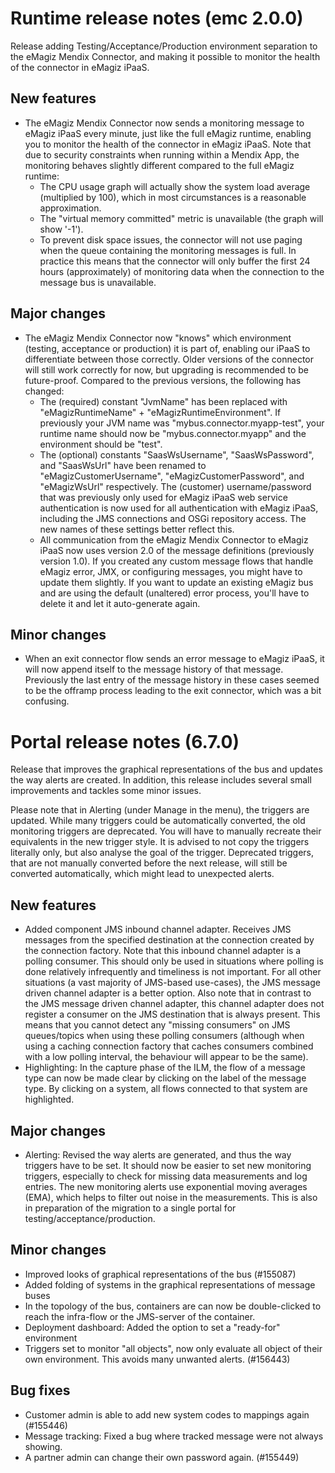 # Runtime release notes (emc 2.0.0)
Release adding Testing/Acceptance/Production environment separation to the eMagiz Mendix Connector, and making it possible to monitor the health of the connector in eMagiz iPaaS.
## New features
- The eMagiz Mendix Connector now sends a monitoring message to eMagiz iPaaS every minute, just like the full eMagiz runtime, enabling you to monitor the health of the connector in eMagiz iPaaS. Note that due to security constraints when running within a Mendix App, the monitoring behaves slightly different compared to the full eMagiz runtime:
  - The CPU usage graph will actually show the system load average (multiplied by 100), which in most circumstances is a reasonable approximation.
  - The "virtual memory committed" metric is unavailable (the graph will show '-1').
  - To prevent disk space issues, the connector will not use paging when the queue containing the monitoring messages is full. In practice this means that the connector will only buffer the first 24 hours (approximately) of monitoring data when the connection to the message bus is unavailable.
## Major changes
- The eMagiz Mendix Connector now "knows" which environment (testing, acceptance or production) it is part of, enabling our iPaaS to differentiate between those correctly. Older versions of the connector will still work correctly for now, but upgrading is recommended to be future-proof. Compared to the previous versions, the following has changed:
  - The (required) constant "JvmName" has been replaced with "eMagizRuntimeName" + "eMagizRuntimeEnvironment". If previously your JVM name was "mybus.connector.myapp-test", your runtime name should now be "mybus.connector.myapp" and the environment should be "test".
  - The (optional) constants "SaasWsUsername", "SaasWsPassword", and "SaasWsUrl" have been renamed to "eMagizCustomerUsername", "eMagizCustomerPassword", and "eMagizWsUrl" respectively. The (customer) username/password that was previously only used for eMagiz iPaaS web service authentication is now used for all authentication with eMagiz iPaaS, including the JMS connections and OSGi repository access. The new names of these settings better reflect this.
  - All communication from the eMagiz Mendix Connector to eMagiz iPaaS now uses version 2.0 of the message definitions (previously version 1.0). If you created any custom message flows that handle eMagiz error, JMX, or configuring messages, you might have to update them slightly. If you want to update an existing eMagiz bus and are using the default (unaltered) error process, you'll have to delete it and let it auto-generate again.
## Minor changes
- When an exit connector flow sends an error message to eMagiz iPaaS, it will now append itself to the message history of that message. Previously the last entry of the message history in these cases seemed to be the offramp process leading to the exit connector, which was a bit confusing.

# Portal release notes (6.7.0)
Release that improves the graphical representations of the bus and updates the way alerts are created. In addition, this release includes several small improvements and tackles some minor issues.

Please note that in Alerting (under Manage in the menu), the triggers are updated. While many triggers could be automatically converted, the old monitoring triggers are deprecated. You will have to manually recreate their equivalents in the new trigger style. It is advised to not copy the triggers literally only, but also analyse the goal of the trigger. Deprecated triggers, that are not manually converted before the next release, will still be converted automatically, which might lead to unexpected alerts.
## New features
- Added component JMS inbound channel adapter. Receives JMS messages from the specified destination at the connection created by the connection factory. Note that this inbound channel adapter is a polling consumer. This should only be used in situations where polling is done relatively infrequently and timeliness is not important. For all other situations (a vast majority of JMS-based use-cases), the JMS message driven channel adapter is a better option. Also note that in contrast to the JMS message driven channel adapter, this channel adapter does not register a consumer on the JMS destination that is always present. This means that you cannot detect any "missing consumers" on JMS queues/topics when using these polling consumers (although when using a caching connection factory that caches consumers combined with a low polling interval, the behaviour will appear to be the same).
- Highlighting: In the capture phase of the ILM, the flow of a message type can now be made clear by clicking on the label of the message type. By clicking on a system, all flows connected to that system are highlighted.
## Major changes
- Alerting: Revised the way alerts are generated, and thus the way triggers have to be set. It should now be easier to set new monitoring triggers, especially to check for missing data measurements and log entries. The new monitoring alerts use exponential moving averages (EMA), which helps to filter out noise in the measurements. This is also in preparation of the migration to a single portal for testing/acceptance/production.
## Minor changes
- Improved looks of graphical representations of the bus (#155087)
- Added folding of systems in the graphical representations of message buses
- In the topology of the bus, containers are can now be double-clicked to reach the infra-flow or the JMS-server of the container.
- Deployment dashboard: Added the option to set a "ready-for" environment
- Triggers set to monitor "all objects", now only evaluate all object of their own environment. This avoids many unwanted alerts. (#156443)
## Bug fixes
- Customer admin is able to add new system codes to mappings again (#155446)
- Message tracking: Fixed a bug where tracked message were not always showing.
- A partner admin can change their own password again. (#155449)
